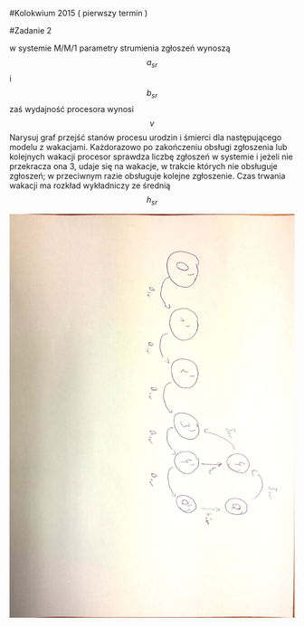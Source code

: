 #Kolokwium 2015 ( pierwszy termin )

#Zadanie 2

w systemie M/M/1 parametry strumienia zgłoszeń wynoszą $$ a_{sr} $$ i $$ b_{sr} $$ zaś wydajność procesora wynosi $$ v $$ 
Narysuj graf przejść stanów procesu urodzin i śmierci dla następującego modelu z wakacjami. Każdorazowo po zakończeniu obsługi zgłoszenia lub kolejnych wakacji 
procesor sprawdza liczbę zgłoszeń w systemie i jeżeli nie przekracza ona 3, udaje się na wakacje, w trakcie których nie obsługuje zgłoszeń; 
w przeciwnym razie obsługuje kolejne zgłoszenie. Czas trwania wakacji ma rozkład wykładniczy ze średnią $$ h_{sr} $$

![02.jpg](02.jpg "rozwiazanie 02")
